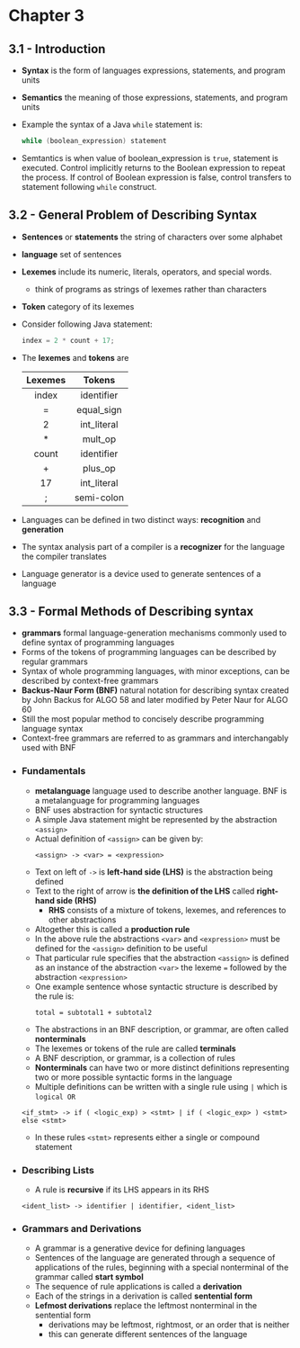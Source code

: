 # Chapter 3
## 3.1 - Introduction
- **Syntax** is the form of languages expressions, statements, and program units
- **Semantics** the meaning of those expressions, statements, and program units
- Example the syntax of a Java `while` statement is:
    ```java
    while (boolean_expression) statement
    ```

- Semtantics is when value of boolean_expression is `true`, statement is executed. Control implicitly returns to the Boolean expression
to repeat the process. If control of Boolean expression is false, control transfers to statement following `while` construct.

## 3.2 - General Problem of Describing Syntax
- **Sentences** or **statements** the string of characters over some alphabet
- **language** set of sentences
- **Lexemes** include its numeric, literals, operators, and special words.
    - think of programs as strings of lexemes rather than characters
- **Token** category of its lexemes
- Consider following Java statement:
    ```java
    index = 2 * count + 17;
    ```
- The **lexemes** and **tokens** are

    | Lexemes | Tokens      |
    | :---:   | :---:       |
    | index   | identifier  |
    | =       | equal_sign  |
    | 2       | int_literal |
    | *       | mult_op     |
    | count   | identifier  |
    | +       | plus_op     |
    | 17      | int_literal |
    | ;       | semi-colon  |

- Languages can be defined in two distinct ways: **recognition** and **generation**
- The syntax analysis part of a compiler is a **recognizer** for the language the compiler translates
- Language generator is a device used to generate sentences of a language

## 3.3 - Formal Methods of Describing syntax
- **grammars** formal language-generation mechanisms commonly used to define syntax of programming languages
- Forms of the tokens of programming languages can be described by regular grammars
- Syntax of whole programming languages, with minor exceptions, can be described by context-free grammars
- **Backus-Naur Form (BNF)** natural notation for describing syntax created by John Backus for ALGO 58 and later modified by Peter Naur for ALGO 60
- Still the most popular method to concisely describe programming language syntax
- Context-free grammars are referred to as grammars and interchangably used with BNF
- ### Fundamentals
    - **metalanguage** language used to describe another language. BNF is a metalanguage for programming languages
    - BNF uses abstraction for syntactic structures
    - A simple Java statement might be represented by the abstraction `<assign>`
    - Actual definition of `<assign>` can be given by:
        ```
        <assign> -> <var> = <expression>
        ```
    - Text on left of `->` is **left-hand side (LHS)** is the abstraction being defined
    - Text to the right of arrow is **the definition of the LHS** called **right-hand side (RHS)**
        - **RHS** consists of a mixture of tokens, lexemes, and references to other abstractions
    - Altogether this is called a **production rule**
    - In the above rule the abstractions `<var>` and `<expression>` must be defined for the `<assign>` definition to be useful
    - That particular rule specifies that the abstraction `<assign>` is defined as an instance of the abstraction
        `<var>` the lexeme `=` followed by the abstraction `<expression>`
    - One example sentence whose syntactic structure is described by the rule is:
        ```
        total = subtotal1 + subtotal2
        ```
    - The abstractions in an BNF description, or grammar, are often called **nonterminals**
    - The lexemes or tokens of the rule are called **terminals**
    - A BNF description, or grammar, is a collection of rules
    - **Nonterminals** can have two or more distinct definitions representing two or more possible syntactic forms in the language
    - Multiple definitions can be written with a single rule using ` | ` which is `logical OR`
    ```
    <if_stmt> -> if ( <logic_exp) > <stmt> | if ( <logic_exp> ) <stmt> else <stmt>
    ```
    - In these rules `<stmt>` represents either a single or compound statement
- ### Describing Lists
    - A rule is **recursive** if its LHS appears in its RHS
    ```
    <ident_list> -> identifier | identifier, <ident_list>
    ```
- ### Grammars and Derivations
    - A grammar is a generative device for defining languages
    - Sentences of the language are generated through a sequence of applications of the rules, beginning with a special nonterminal of the grammar called **start symbol**
    - The sequence of rule applications is called a **derivation** 
    - Each of the strings in a derivation is called **sentential form**
    - **Lefmost derivations** replace the leftmost nonterminal in the sentential form
        - derivations may be leftmost, rightmost, or an order that is neither
        - this can generate different sentences of the language

